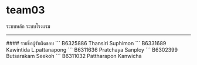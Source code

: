 # team03

ระบบหลัก ระบบโรงแรม 
<hr/>
#### รายชื่อผู้รับผิดชอบ
```
    B6325886 Thansiri Suphimon
```
    B6331689 Kawintida L.pattanapong
```
    B6311636 Pratchaya Sanploy
```
    B6302399 Butsarakam Seekoh
```
    B6311032 Pattharapon Kanwicha